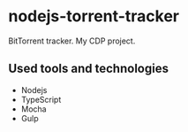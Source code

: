 # nodejs-torrent-tracker

BitTorrent tracker. My CDP project.

## Used tools and technologies

* Nodejs
* TypeScript
* Mocha
* Gulp
